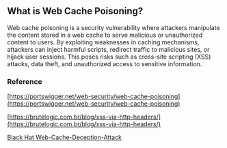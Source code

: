 ## **What is Web Cache Poisoning?** ##
Web cache poisoning is a security vulnerability where attackers manipulate the content stored in a web cache to serve malicious or unauthorized content to users. By exploiting weaknesses in caching mechanisms, attackers can inject harmful scripts, redirect traffic to malicious sites, or hijack user sessions. This poses risks such as cross-site scripting (XSS) attacks, data theft, and unauthorized access to sensitive information.

### **Reference** ###
[https://portswigger.net/web-security/web-cache-poisoning](https://portswigger.net/web-security/web-cache-poisoning)

[https://brutelogic.com.br/blog/xss-via-http-headers/](https://brutelogic.com.br/blog/xss-via-http-headers/)

[Black Hat Web-Cache-Deception-Attack](../../attachments/Black_Hat_Web_Cache_Deception_Attack.pdf)

